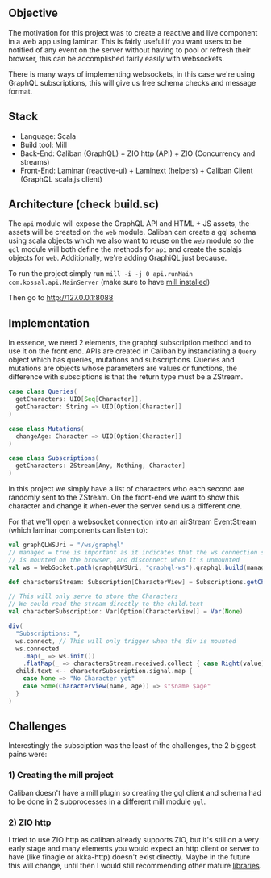 ## Objective

The motivation for this project was to create a reactive and live component in a web app using laminar. This is fairly
useful if you want users to be notified of any event on the server without having to pool or refresh their browser, this
can be accomplished fairly easily with websockets.

There is many ways of implementing websockets, in this case we're using GraphQL subscriptions, this will give
us free schema checks and message format.

## Stack

- Language: Scala
- Build tool: Mill
- Back-End: Caliban (GraphQL) + ZIO http (API) + ZIO (Concurrency and streams)
- Front-End: Laminar (reactive-ui) + Laminext (helpers) + Caliban Client (GraphQL scala.js client)

## Architecture (check build.sc)

The `api` module will expose the GraphQL API and HTML + JS assets, the assets will be created
on the `web` module. Caliban can create a gql schema using scala objects which we also want
to reuse on the `web` module so the `gql` module will both define the methods for `api` and create the
scalajs objects for `web`. Additionally, we're adding GraphiQL just because.

To run the project simply run `mill -i -j 0 api.runMain com.kossal.api.MainServer` (make sure to have [mill installed](https://com-lihaoyi.github.io/mill/mill/Installation.html))

Then go to http://127.0.0.1:8088

## Implementation

In essence, we need 2 elements, the graphql subscription method and to use it on the front end.
APIs are created in Caliban by instanciating a `Query` object which has queries, mutations and subscriptions.
Queries and mutations are objects whose parameters are values or functions, the difference with subsciptions is
that the return type must be a ZStream.

```scala
case class Queries(
  getCharacters: UIO[Seq[Character]],
  getCharacter: String => UIO[Option[Character]]
)

case class Mutations(
  changeAge: Character => UIO[Option[Character]]
)

case class Subscriptions(
  getCharacters: ZStream[Any, Nothing, Character]
)
```

In this project we simply have a list of characters who each second are randomly sent to the ZStream. On the
front-end we want to show this character and change it when-ever the server send us a different one.

For that we'll open a websocket connection into an airStream EventStream (which laminar components can listen to):

```scala
val graphQLWSUri = "/ws/graphql"
// managed = true is important as it indicates that the ws connection should be opened when the laminar component
// is mounted on the browser, and disconnect when it's unmounted
val ws = WebSocket.path(graphQLWSUri, "graphql-ws").graphql.build(managed = true)

def charactersStream: Subscription[CharacterView] = Subscriptions.getCharacters(Character.view).toSubscription(ws)

// This will only serve to store the Characters
// We could read the stream directly to the child.text
val characterSubscription: Var[Option[CharacterView]] = Var(None)

div(
  "Subscriptions: ",
  ws.connect, // This will only trigger when the div is mounted
  ws.connected
    .map(_ => ws.init())
    .flatMap(_ => charactersStream.received.collect { case Right(value) => Some(value) }) --> characterSubscription.set _,
  child.text <-- characterSubscription.signal.map {
    case None => "No Character yet"
    case Some(CharacterView(name, age)) => s"$name $age"
  }
)
```

## Challenges

Interestingly the subsciption was the least of the challenges, the 2 biggest pains were:

### 1) Creating the mill project

Caliban doesn't have a mill plugin so creating the gql client and schema had to be done 
in 2 subprocesses in a different mill module `gql`.

### 2) ZIO http

I tried to use ZIO http as caliban already supports ZIO, but it's still on a very early stage
and many elements you would expect an http client or server to have (like finagle or akka-http)
doesn't exist directly. Maybe in the future this will change, until then I would still recommending
other mature [libraries](https://github.com/lauris/awesome-scala#http).